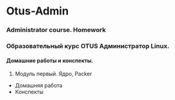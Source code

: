 # Otus-Admin
### Administrator course. Homework
### Образовательный курс OTUS Администратор Linux. 
#### Домашние работы и конспекты.
1. Модуль первый. Ядро, Packer
  * Домашняя работа
  * Конспекты
